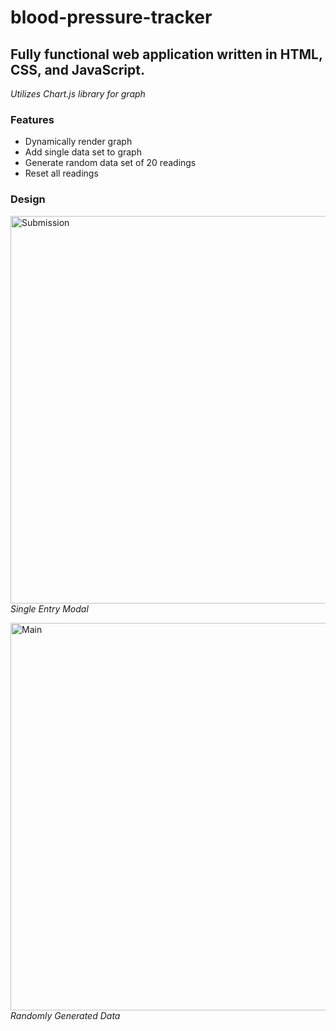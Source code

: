 # blood-pressure-tracker

## Fully functional web application written in HTML, CSS, and JavaScript.
*Utilizes Chart.js library for graph*
### Features
* Dynamically render graph
* Add single data set to graph
* Generate random data set of 20 readings
* Reset all readings




### Design
<p>
<img width="620" alt="Submission" src="https://github.com/cor-r/blood-pressure-tracker/assets/113075050/89319ef5-ea0f-4e6f-ace1-12d585200897"> <br>
<em>Single Entry Modal</em>
</p>
<p>
<img width="620" alt="Main" src="https://github.com/cor-r/blood-pressure-tracker/assets/113075050/b967a40e-c565-4293-b5d9-eb6a11aa354d">
<br>
<em>Randomly Generated Data</em>
</p>




